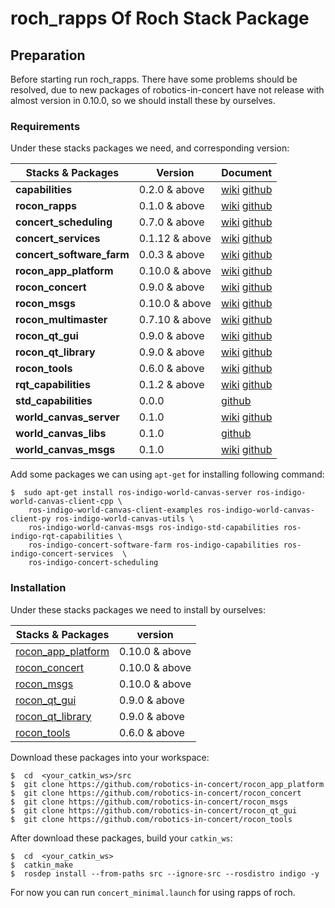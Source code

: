 # roch_rapps Of Roch Stack Package

## Preparation

Before starting run roch_rapps. There have some problems should be resolved, due to new packages of robotics-in-concert have not release with almost version in 0.10.0, so we should install these by ourselves.

### Requirements

Under these stacks packages we need, and corresponding version:

Stacks & Packages | Version | Document |
---------------- | ----------------- | ------------------|
**capabilities** | 0.2.0 & above | [wiki](https://wiki.ros.org/capabilities) [github](https://github.com/osrf/capabilities) |
**rocon_rapps** | 0.1.0 & above | [wiki](https://wiki.ros.org/rocon_rapps) [github](https://github.com/robotics-in-concert/rocon_rapps) |
**concert_scheduling** | 0.7.0 & above | [wiki](https://wiki.ros.org/concert_sceduling) [github](https://github.com/utexas-bwi/concert_scheduling) |
**concert_services** | 0.1.12 & above | [wiki](https://wiki.ros.org/concert_services) [github](https://github.com/robotics-in-concert/concert_services) |
**concert_software_farm** | 0.0.3 & above | [wiki](https://wiki.ros.org/concert_software_farm) [github](https://github.com/robotics-in-concert/rocon_concert) |
**rocon_app_platform** | 0.10.0 & above | [wiki](https://wiki.ros.org/rocon_app_platform) [github](https://github.com/robotics-in-concert/rocon_app_platform) |
**rocon_concert** | 0.9.0 & above | [wiki](https://wiki.ros.org/rocon_concert) [github](https://github.com/robotics-in-concert/rocon_concert) |
**rocon_msgs** | 0.10.0 & above | [wiki](https://wiki.ros.org/rocon_msgs) [github](https://github.com/robotics-in-concert/rocon_msgs) |
**rocon_multimaster** | 0.7.10 & above | [wiki](https://wiki.ros.org/rocon_multimaster) [github](https://github.com/robotics-in-concert/rocon_multimaster) |
**rocon_qt_gui** | 0.9.0 & above | [wiki](http://wiki.ros.org/rocon_qt_gui) [github](https://github.com/robotics-in-concert/rocon_qt_gui) |
**rocon_qt_library** | 0.9.0 & above | [wiki](http://wiki.ros.org/rocon_qt_library) [github](https://github.com/robotics-in-concert/rocon_qt_gui) |
**rocon_tools** | 0.6.0 & above | [wiki](http://wiki.ros.org/rocon_tools) [github](https://github.com/robotics-in-concert/rocon_tools) |
**rqt_capabilities** | 0.1.2 & above | [wiki](http://wiki.ros.org/rqt_capabilities) [github](https://github.com/osrf/rqt_capabilities) |
**std_capabilities** | 0.0.0 |  [github](https://github.com/osrf/std_capabilities) |
**world_canvas_server** | 0.1.0 | [wiki](http://wiki.ros.org/world_canvas_server) [github](https://github.com/corot/world_canvas) |
**world_canvas_libs** | 0.1.0 | [github](https://github.com/corot/world_canvas_libs) |
**world_canvas_msgs** | 0.1.0 | [wiki](http://wiki.ros.org/world_canvas_msgs) [github](https://github.com/corot/world_canvas_msgs) |

Add some packages we can using `````apt-get````` for installing following command:
```
$  sudo apt-get install ros-indigo-world-canvas-server ros-indigo-world-canvas-client-cpp \
    ros-indigo-world-canvas-client-examples ros-indigo-world-canvas-client-py ros-indigo-world-canvas-utils \
    ros-indigo-world-canvas-msgs ros-indigo-std-capabilities ros-indigo-rqt-capabilities \
    ros-indigo-concert-software-farm ros-indigo-capabilities ros-indigo-concert-services  \
    ros-indigo-concert-scheduling 
```
### Installation

Under these stacks packages we need to install by ourselves:

Stacks & Packages | version |
------------------- | ------------------- |
[rocon_app_platform](https://github.com/robotics-in-concert/rocon_app_platform) | 0.10.0 & above |
[rocon_concert](https://github.com/robotics-in-concert/rocon_concert) | 0.10.0 & above |
[rocon_msgs](https://github.com/robotics-in-concert/rocon_msgs) | 0.10.0 & above |
[rocon_qt_gui](https://github.com/robotics-in-concert/rocon_qt_gui) | 0.9.0 & above |
[rocon_qt_library](https://github.com/robotics-in-concert/rocon_qt_library) | 0.9.0 & above |
[rocon_tools](https://github.com/robotics-in-concert/rocon_tools) | 0.6.0 & above |

Download these packages into your workspace:
```
$  cd  <your_catkin_ws>/src
$  git clone https://github.com/robotics-in-concert/rocon_app_platform
$  git clone https://github.com/robotics-in-concert/rocon_concert
$  git clone https://github.com/robotics-in-concert/rocon_msgs
$  git clone https://github.com/robotics-in-concert/rocon_qt_gui
$  git clone https://github.com/robotics-in-concert/rocon_tools
```
After download these packages, build your ```catkin_ws```:
```
$  cd  <your_catkin_ws>
$  catkin_make
$  rosdep install --from-paths src --ignore-src --rosdistro indigo -y
```
For now you can run ```concert_minimal.launch``` for using rapps of roch.

